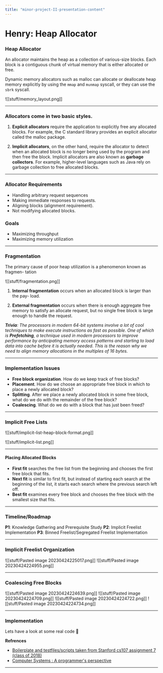 ```yaml
---
title: "minor-project-II-presentation-content"
---
```

# Henry: Heap Allocator

### Heap Allocator
An allocator maintains the heap as a collection of various-size blocks. Each
block is a contiguous chunk of virtual memory that is either allocated or free.

Dynamic memory allocators such as malloc can allocate or deallocate heap
memory explicitly by using the `mmap` and `munmap` syscall, or they can use the
`sbrk` syscall.

![[stuff/memory_layout.png]]


---

### Allocators come in two basic styles.

1. **Explicit allocators** require the application to explicitly free any allocated
blocks. For example, the C standard library provides an explicit allocator
called the malloc package. 

2. **Implicit allocators**, on the other hand, require the allocator to detect when
an allocated block is no longer being used by the program and then free
the block. Implicit allocators are also known as **garbage collectors**.
For example, higher-level languages such as Java rely
on garbage collection to free allocated blocks.

---

### Allocator Requirements 

- Handling arbitrary request sequences
- Making immediate responses to requests.
- Aligning blocks (alignment requirement).
- Not modifying allocated blocks.

### Goals

- Maximizing throughput
- Maximizing memory utilization

---

### Fragmentation
The primary cause of poor heap utilization is a phenomenon known as fragmen-
tation

![[stuff/fragmentation.png]]

1. **Internal fragmentation** occurs when an allocated block is larger than the pay-
load.

2. **External fragmentation** occurs when there is enough aggregate free memory
to satisfy an allocate request, but no single free block is large enough to handle
the request.

***Trivia**: The processors in modern 64-bit systems involve a lot of cool techniques to make execute instructions as fast as possible. One of which is **Prefetching**, a technique used in modern processors to improve performance by anticipating memory access patterns and starting to load data into cache before it is actually needed. This is the reason why we need to align memory allocations in the multiples of 16 bytes.*

---

### Implementation Issues

- **Free block organization**. How do we keep track of free blocks?
- **Placement**. How do we choose an appropriate free block in which to place a
newly allocated block?
- **Splitting**. After we place a newly allocated block in some free block, what do
we do with the remainder of the free block?
- **Coalescing**. What do we do with a block that has just been freed?


---

### Implicit Free Lists

![[stuff/implicit-list-heap-block-format.png]]

![[stuff/implicit-list.png]]

---

#### Placing Allocated Blocks

- **First fit** searches the free list from the beginning and chooses the first free
block that fits.
- **Next fit** is similar to first fit, but instead of starting each search at
the beginning of the list, it starts each search where the previous search left off.
- **Best fit** examines every free block and chooses the free block with the smallest size
that fits.

---

### Timeline/Roadmap

**P1**: Knowledge Gathering and Prerequisite Study
**P2**: Implicit Freelist Implementation
**P3**: Binned Freelist/Segregated Freelist Implementation

---

### Implicit Freelist Organization
![[stuff/Pasted image 20230424225017.png]]
![[stuff/Pasted image 20230424224955.png]]

---

### Coalescing Free Blocks
![[stuff/Pasted image 20230424224639.png]]
![[stuff/Pasted image 20230424224709.png]]
![[stuff/Pasted image 20230424224722.png]]
![[stuff/Pasted image 20230424224734.png]]

---

### Implementation

Lets have a look at some real code 🫡

**Refrences**
-   [Boilerplate and testfiles/scripts taken from Stanford cs107 assignment 7 (class of 2018)](https://web.stanford.edu/class/archive/cs/cs107/cs107.1186/assign7/)
-   [Computer Systems : A programmer's perspective](https://csapp.cs.cmu.edu/)

---
